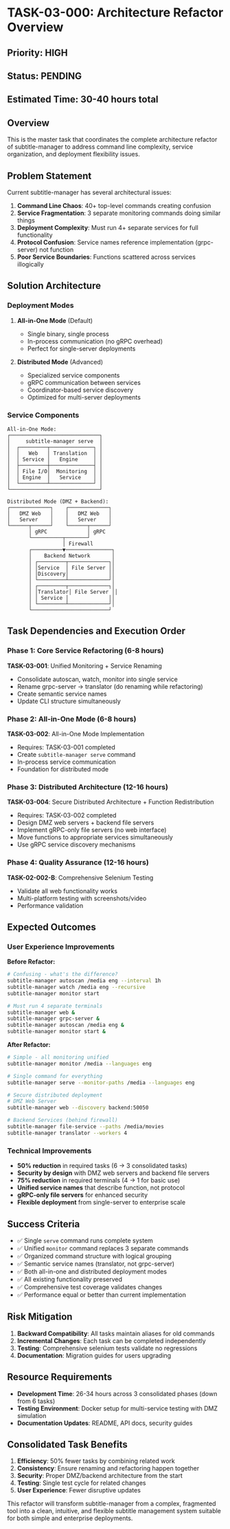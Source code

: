 <!-- file: docs/tasks/TASK-03-000-architecture-refactor-overview.md -->
<!-- version: 1.0.0 -->
<!-- guid: 0a1b2c3d-4e5f-6a7b-8c9d-0e1f2a3b4c5d -->

# TASK-03-000: Architecture Refactor Overview

## Priority: HIGH

## Status: PENDING

## Estimated Time: 30-40 hours total

## Overview

This is the master task that coordinates the complete architecture refactor of subtitle-manager to address command line complexity, service organization, and deployment flexibility issues.

## Problem Statement

Current subtitle-manager has several architectural issues:

1. **Command Line Chaos**: 40+ top-level commands creating confusion
2. **Service Fragmentation**: 3 separate monitoring commands doing similar things
3. **Deployment Complexity**: Must run 4+ separate services for full functionality
4. **Protocol Confusion**: Service names reference implementation (grpc-server) not function
5. **Poor Service Boundaries**: Functions scattered across services illogically

## Solution Architecture

### Deployment Modes

1. **All-in-One Mode** (Default)
   - Single binary, single process
   - In-process communication (no gRPC overhead)
   - Perfect for single-server deployments

2. **Distributed Mode** (Advanced)
   - Specialized service components
   - gRPC communication between services
   - Coordinator-based service discovery
   - Optimized for multi-server deployments

### Service Components

```
All-in-One Mode:
┌─────────────────────────────┐
│     subtitle-manager serve  │
│  ┌─────────┬──────────────┐ │
│  │   Web   │ Translation  │ │
│  │ Service │   Engine     │ │
│  ├─────────┼──────────────┤ │
│  │ File I/O│  Monitoring  │ │
│  │ Engine  │   Service    │ │
│  └─────────┴──────────────┘ │
└─────────────────────────────┘

Distributed Mode (DMZ + Backend):
┌─────────────┐    ┌─────────────┐
│   DMZ Web   │    │   DMZ Web   │
│   Server    │    │   Server    │
└──────┬──────┘    └──────┬──────┘
       │ gRPC             │ gRPC
       └──────────┬───────┘
                  │ Firewall
       ┌──────────▼───────────────┐
       │    Backend Network       │
       │ ┌─────────┬─────────────┐│
       │ │Service  │ File Server ││
       │ │Discovery│             ││
       │ └─────────┴─────────────┘│
       │ ┌─────────┬─────────────┐│
       │ │Translator│ File Server ││
       │ │ Service │             ││
       │ └─────────┴─────────────┘│
       └─────────────────────────┘
```

## Task Dependencies and Execution Order

### Phase 1: Core Service Refactoring (6-8 hours)

**TASK-03-001**: Unified Monitoring + Service Renaming

- Consolidate autoscan, watch, monitor into single service
- Rename grpc-server → translator (do renaming while refactoring)
- Create semantic service names
- Update CLI structure simultaneously

### Phase 2: All-in-One Mode (6-8 hours)

**TASK-03-002**: All-in-One Mode Implementation

- Requires: TASK-03-001 completed
- Create `subtitle-manager serve` command
- In-process service communication
- Foundation for distributed mode

### Phase 3: Distributed Architecture (12-16 hours)

**TASK-03-004**: Secure Distributed Architecture + Function Redistribution

- Requires: TASK-03-002 completed
- Design DMZ web servers + backend file servers
- Implement gRPC-only file servers (no web interface)
- Move functions to appropriate services simultaneously
- Use gRPC service discovery mechanisms

### Phase 4: Quality Assurance (12-16 hours)

**TASK-02-002-B**: Comprehensive Selenium Testing

- Validate all web functionality works
- Multi-platform testing with screenshots/video
- Performance validation

## Expected Outcomes

### User Experience Improvements

**Before Refactor:**

```bash
# Confusing - what's the difference?
subtitle-manager autoscan /media eng --interval 1h
subtitle-manager watch /media eng --recursive
subtitle-manager monitor start

# Must run 4 separate terminals
subtitle-manager web &
subtitle-manager grpc-server &
subtitle-manager autoscan /media eng &
subtitle-manager monitor start &
```

**After Refactor:**

```bash
# Simple - all monitoring unified
subtitle-manager monitor /media --languages eng

# Single command for everything
subtitle-manager serve --monitor-paths /media --languages eng

# Secure distributed deployment
# DMZ Web Server
subtitle-manager web --discovery backend:50050

# Backend Services (behind firewall)
subtitle-manager file-service --paths /media/movies
subtitle-manager translator --workers 4
```

### Technical Improvements

- **50% reduction** in required tasks (6 → 3 consolidated tasks)
- **Security by design** with DMZ web servers and backend file servers
- **75% reduction** in required terminals (4 → 1 for basic use)
- **Unified service names** that describe function, not protocol
- **gRPC-only file servers** for enhanced security
- **Flexible deployment** from single-server to enterprise scale

## Success Criteria

- ✅ Single `serve` command runs complete system
- ✅ Unified `monitor` command replaces 3 separate commands
- ✅ Organized command structure with logical grouping
- ✅ Semantic service names (translator, not grpc-server)
- ✅ Both all-in-one and distributed deployment modes
- ✅ All existing functionality preserved
- ✅ Comprehensive test coverage validates changes
- ✅ Performance equal or better than current implementation

## Risk Mitigation

1. **Backward Compatibility**: All tasks maintain aliases for old commands
2. **Incremental Changes**: Each task can be completed independently
3. **Testing**: Comprehensive selenium tests validate no regressions
4. **Documentation**: Migration guides for users upgrading

## Resource Requirements

- **Development Time**: 26-34 hours across 3 consolidated phases (down from 6 tasks)
- **Testing Environment**: Docker setup for multi-service testing with DMZ simulation
- **Documentation Updates**: README, API docs, security guides

## Consolidated Task Benefits

1. **Efficiency**: 50% fewer tasks by combining related work
2. **Consistency**: Ensure renaming and refactoring happen together
3. **Security**: Proper DMZ/backend architecture from the start
4. **Testing**: Single test cycle for related changes
5. **User Experience**: Fewer disruptive updates

This refactor will transform subtitle-manager from a complex, fragmented tool into a clean, intuitive, and flexible subtitle management system suitable for both simple and enterprise deployments.

